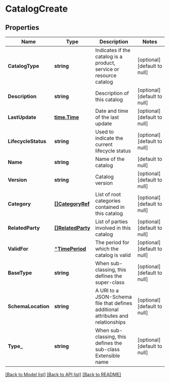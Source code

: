 # CatalogCreate

## Properties
Name | Type | Description | Notes
------------ | ------------- | ------------- | -------------
**CatalogType** | **string** | Indicates if the catalog is a product, service or resource catalog | [optional] [default to null]
**Description** | **string** | Description of this catalog | [optional] [default to null]
**LastUpdate** | [**time.Time**](time.Time.md) | Date and time of the last update | [optional] [default to null]
**LifecycleStatus** | **string** | Used to indicate the current lifecycle status | [optional] [default to null]
**Name** | **string** | Name of the catalog | [default to null]
**Version** | **string** | Catalog version | [optional] [default to null]
**Category** | [**[]CategoryRef**](CategoryRef.md) | List of root categories contained in this catalog | [optional] [default to null]
**RelatedParty** | [**[]RelatedParty**](RelatedParty.md) | List of parties involved in this catalog | [optional] [default to null]
**ValidFor** | [***TimePeriod**](TimePeriod.md) | The period for which the catalog is valid | [optional] [default to null]
**BaseType** | **string** | When sub-classing, this defines the super-class | [optional] [default to null]
**SchemaLocation** | **string** | A URI to a JSON-Schema file that defines additional attributes and relationships | [optional] [default to null]
**Type_** | **string** | When sub-classing, this defines the sub-class Extensible name | [optional] [default to null]

[[Back to Model list]](../README.md#documentation-for-models) [[Back to API list]](../README.md#documentation-for-api-endpoints) [[Back to README]](../README.md)


